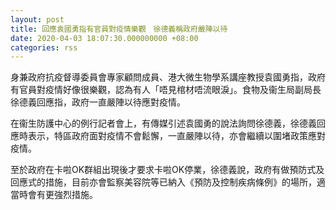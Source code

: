 ```yaml
---
layout: post
title: 回應袁國勇指有官員對疫情樂觀　徐德義稱政府嚴陣以待
date: 2020-04-03 18:07:30.000000000 +08:00
categories: rss
---
```


身兼政府抗疫督導委員會專家顧問成員、港大微生物學系講座教授袁國勇指，政府有官員對疫情好像很樂觀，認為有人「唔見棺材唔流眼淚」。食物及衞生局副局長徐德義回應指，政府一直嚴陣以待應對疫情。

在衞生防護中心的例行記者會上，有傳媒引述袁國勇的說法詢問徐德義，徐德義回應時表示，特區政府面對疫情不會鬆懈，一直嚴陣以待，亦會繼續以圍堵政策應對疫情。

至於政府在卡啦OK群組出現後才要求卡啦OK停業，徐德義說，政府有做預防式及回應式的措施，目前亦會監察美容院等已納入《預防及控制疾病條例》的場所，適當時會有更強烈措施。
